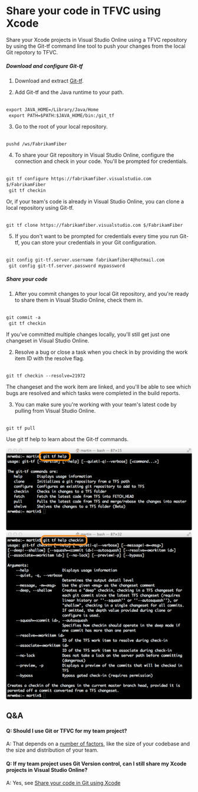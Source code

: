 <properties
	pageTitle="Share your code in TFVC using Xcode"
  description="Share your code in TFVC using Xcode"
  services="visual-studio-online"
  documentationCenter = ""
  authors="terryaustin"
  manager="terryaustin"
  editor="terryaustin" /> 


# Share your code in TFVC using Xcode





Share your Xcode projects in Visual Studio Online using a TFVC repository by using the Git-tf command line tool to push your changes from the local Git repotory to TFVC.





##### Download and configure Git-tf



1. Download and extract [Git-tf](http://go.microsoft.com/fwlink/p/?LinkId=261658).

2. Add Git-tf and the Java runtime to your path.





```

export JAVA_HOME=/Library/Java/Home 
 export PATH=$PATH:$JAVA_HOME/bin:/git_tf

```

3. Go to the root of your local repository.





```

pushd /ws/FabrikamFiber

```

4. To share your Git repository in Visual Studio Online, configure the connection and check in your code. You'll be prompted for credentials.





```

git tf configure https://fabrikamfiber.visualstudio.com $/FabrikamFiber 
 git tf checkin

```





Or, if your team's code is already in Visual Studio Online, you can clone a local repository using Git-tf.





```

git tf clone https://fabrikamfiber.visualstudio.com $/FabrikamFiber

```

5. If you don't want to be prompted for credentials every time you run Git-tf, you can store your credentials in your Git configuration.





```

git config git-tf.server.username fabrikamfiber4@hotmail.com 
 git config git-tf.server.password mypassword

```



##### Share your code



1. After you commit changes to your local Git repository, and you're ready to share them in Visual Studio Online, check them in.





```

git commit -a 
 git tf checkin

```





If you've committed multiple changes locally, you'll still get just one changeset in Visual Studio Online.

2. Resolve a bug or close a task when you check in by providing the work item ID with the resolve flag.





```

git tf checkin --resolve=21972

```





The changeset and the work item are linked, and you'll be able to see which bugs are resolved and which tasks were completed in the build reports.

3. You can make sure you're working with your team's latest code by pulling from Visual Studio Online.





```

git tf pull

```





Use git tf help to learn about the Git-tf commands.







![git tf help](./media/share-your-code-in-tfvc-xcode/git-tf-help.png)![git tf help checkin](./media/share-your-code-in-tfvc-xcode/git-tf-help-checkin.png)



## Q&amp;A



#### Q: Should I use Git or TFVC for my team project?





A: That depends on a [number of factors](https://msdn.microsoft.com/en-us/Library/vs/alm/Code/overview#tfvc_or_git_summary),
like the size of your codebase and the size and distribution of your team.





#### Q: If my team project uses Git Version control, can I still share my Xcode projects in Visual Studio Online?





A: Yes, see [Share your code in Git using Xcode](share-your-code-in-git-xcode.md)

